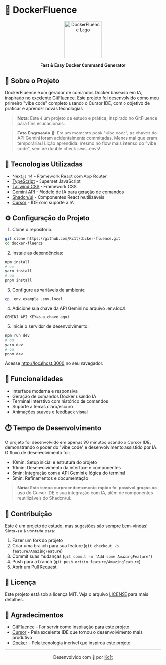 # 🐳 DockerFluence


<div align="center">
  <img src="public/docker-icon.png" alt="DockerFluence Logo" width="120" />
  <p><strong>Fast & Easy Docker Command Generator</strong></p>
</div>

## 📝 Sobre o Projeto

DockerFluence é um gerador de comandos Docker baseado em IA, inspirado no excelente [GitFluence](https://www.gitfluence.com). Este projeto foi desenvolvido como meu primeiro "vibe code" completo usando o Cursor IDE, com o objetivo de praticar e aprender novas tecnologias.

> **Nota**: Este é um projeto de estudo e prática, inspirado no GitFluence para fins educacionais.

> **Fato Engraçado** 🙈: Em um momento peak "vibe code", as chaves da API Gemini foram acidentalmente commitadas. Menos mal que eram temporárias! Lição aprendida: mesmo no flow mais intenso do "vibe code", sempre double check seus .envs!

## 🚀 Tecnologias Utilizadas

- [Next.js 14](https://nextjs.org/) - Framework React com App Router
- [TypeScript](https://www.typescriptlang.org/) - Superset JavaScript
- [Tailwind CSS](https://tailwindcss.com/) - Framework CSS
- [Gemini API](https://deepmind.google/technologies/gemini/) - Modelo de IA para geração de comandos
- [Shadcn/ui](https://ui.shadcn.com/) - Componentes React reutilizáveis
- [Cursor](https://cursor.sh/) - IDE com suporte a IA

## ⚙️ Configuração do Projeto

1. Clone o repositório:
```bash
git clone https://github.com/Kc1t/docker-fluence.git
cd docker-fluence
```

2. Instale as dependências:
```bash
npm install
# ou
yarn install
# ou
pnpm install
```

3. Configure as variáveis de ambiente:
```bash
cp .env.example .env.local
```

4. Adicione sua chave da API Gemini no arquivo .env.local:
```env
GEMINI_API_KEY=sua_chave_aqui
```

5. Inicie o servidor de desenvolvimento:
```bash
npm run dev
# ou
yarn dev
# ou
pnpm dev
```

Acesse [http://localhost:3000](http://localhost:3000) no seu navegador.

## 🎯 Funcionalidades

- Interface moderna e responsiva
- Geração de comandos Docker usando IA
- Terminal interativo com histórico de comandos
- Suporte a temas claro/escuro
- Animações suaves e feedback visual

## ⏱️ Tempo de Desenvolvimento

O projeto foi desenvolvido em apenas 30 minutos usando o Cursor IDE, demonstrando o poder do "vibe code" e desenvolvimento assistido por IA. O fluxo de desenvolvimento foi:

- 10min: Setup inicial e estrutura do projeto
- 10min: Desenvolvimento da interface e componentes
- 5min: Integração com a API Gemini e lógica do terminal
- 5min: Refinamentos e documentação

> **Nota**: Este tempo surpreendentemente rápido foi possível graças ao uso do Cursor IDE e sua integração com IA, além de componentes reutilizáveis do Shadcn/ui.

## 🤝 Contribuição

Este é um projeto de estudo, mas sugestões são sempre bem-vindas! Sinta-se à vontade para:

1. Fazer um fork do projeto
2. Criar uma branch para sua feature (`git checkout -b feature/AmazingFeature`)
3. Commit suas mudanças (`git commit -m 'Add some AmazingFeature'`)
4. Push para a branch (`git push origin feature/AmazingFeature`)
5. Abrir um Pull Request

## 📄 Licença

Este projeto está sob a licença MIT. Veja o arquivo [LICENSE](LICENSE) para mais detalhes.

## 🙏 Agradecimentos

- [GitFluence](https://www.gitfluence.com) - Por servir como inspiração para este projeto
- [Cursor](https://cursor.sh/) - Pela excelente IDE que tornou o desenvolvimento mais produtivo
- [Docker](https://www.docker.com/) - Pela tecnologia incrível que inspirou este projeto

---

<div align="center">
  Desenvolvido com 💙 por <a href="https://github.com/Kc1t">Kc1t</a>
</div>
